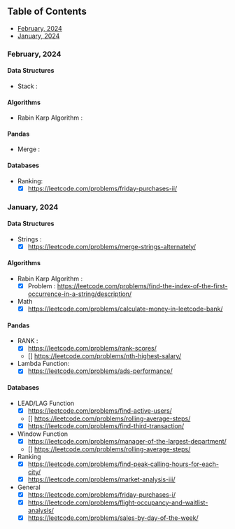 ## Table of Contents
- [February, 2024](#february-2024)
- [January, 2024](#january-2024)

### February, 2024
#### Data Structures
- Stack :
#### Algorithms
- Rabin Karp Algorithm :
#### Pandas
- Merge :
#### Databases
- Ranking:
    - [x] https://leetcode.com/problems/friday-purchases-ii/

### January, 2024
#### Data Structures
- Strings :
    - [x] https://leetcode.com/problems/merge-strings-alternately/

#### Algorithms
- Rabin Karp Algorithm :
    - [x] Problem : https://leetcode.com/problems/find-the-index-of-the-first-occurrence-in-a-string/description/
- Math 
    - [x] https://leetcode.com/problems/calculate-money-in-leetcode-bank/

#### Pandas
- RANK :
    - [x] https://leetcode.com/problems/rank-scores/
    - [] https://leetcode.com/problems/nth-highest-salary/
- Lambda Function: 
    - [x] https://leetcode.com/problems/ads-performance/

#### Databases
- LEAD/LAG Function
    - [x] https://leetcode.com/problems/find-active-users/
    - [] https://leetcode.com/problems/rolling-average-steps/
    - [x] https://leetcode.com/problems/find-third-transaction/
- Window Function
    - [x] https://leetcode.com/problems/manager-of-the-largest-department/
    - []  https://leetcode.com/problems/rolling-average-steps/
- Ranking
    - [x] https://leetcode.com/problems/find-peak-calling-hours-for-each-city/
    - [x] https://leetcode.com/problems/market-analysis-iii/
- General
    - [x] https://leetcode.com/problems/friday-purchases-i/
    - [x] https://leetcode.com/problems/flight-occupancy-and-waitlist-analysis/
    - [x] https://leetcode.com/problems/sales-by-day-of-the-week/